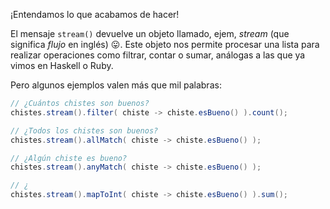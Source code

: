¡Entendamos lo que acabamos de hacer!

El mensaje `stream()` devuelve un objeto llamado, ejem, _stream_  (que significa _flujo_ en inglés) :stuck_out_tongue:. Este objeto nos permite procesar una lista para realizar operaciones como filtrar, contar o sumar, análogas a las que ya vimos en Haskell o Ruby.

Pero algunos ejemplos valen más que mil palabras:

```java
// ¿Cuántos chistes son buenos?
chistes.stream().filter( chiste -> chiste.esBueno() ).count();

// ¿Todos los chistes son buenos?
chistes.stream().allMatch( chiste -> chiste.esBueno() );

// ¿Algún chiste es bueno?
chistes.stream().anyMatch( chiste -> chiste.esBueno() );

// ¿
chistes.stream().mapToInt( chiste -> chiste.esBueno() ).sum();
